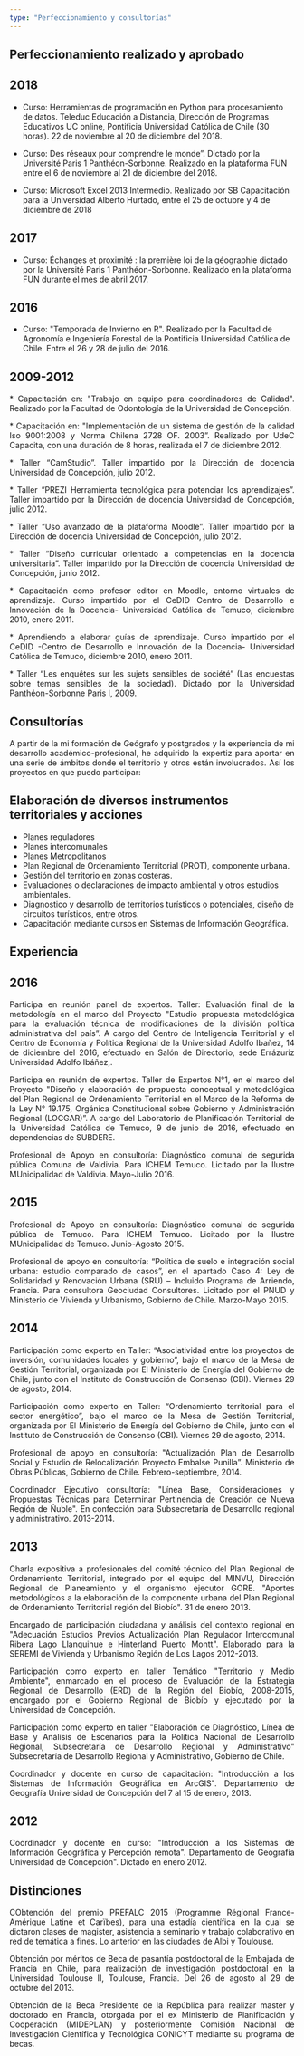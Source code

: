 ```yaml
---
type: "Perfeccionamiento y consultorías"
---
```

Perfeccionamiento realizado y aprobado
----

2018
----
* Curso: Herramientas de programación en Python para procesamiento de datos. Teleduc Educación a Distancia, Dirección de Programas Educativos UC online, Pontificia Universidad Católica de Chile (30 horas). 22 de noviembre al 20 de diciembre del 2018.

* Curso: Des réseaux pour comprendre le monde”. Dictado por la Université Paris 1 Panthéon-Sorbonne. Realizado en la plataforma FUN entre el 6 de noviembre al 21 de diciembre del 2018.

* Curso: Microsoft Excel 2013 Intermedio. Realizado por SB Capacitación para la Universidad Alberto Hurtado, entre el 25 de octubre y 4 de diciembre de 2018

2017
----
* Curso: Échanges et proximité : la première loi de la géographie dictado por la Université Paris 1 Panthéon-Sorbonne. Realizado en la plataforma FUN durante el mes de abril 2017.

2016
----
* Curso: "Temporada de Invierno en R". Realizado por la Facultad de Agronomía e Ingeniería Forestal de la Pontificia Universidad Católica de Chile. Entre el 26 y 28 de julio del 2016.

2009-2012
----
<p align="justify"> 
* Capacitación en: "Trabajo en equipo para coordinadores de Calidad". Realizado por la Facultad de Odontología de la Universidad de Concepción.
</p> 
<p align="justify"> 
* Capacitación en: "Implementación de un sistema de gestión de la calidad Iso 9001:2008 y Norma Chilena 2728 OF. 2003”. Realizado por UdeC Capacita, con una duración de 8 horas, realizada el 7 de diciembre 2012.
</p> 
<p align="justify"> 
* Taller “CamStudio”. Taller impartido por la Dirección de docencia Universidad de Concepción, julio 2012.
</p> 
<p align="justify"> 
* Taller “PREZI Herramienta tecnológica para potenciar los aprendizajes”. Taller impartido por la Dirección de docencia Universidad de Concepción, julio 2012.
</p> 
<p align="justify"> 
* Taller “Uso avanzado de la plataforma Moodle”. Taller impartido por la Dirección de docencia Universidad de Concepción, julio 2012.
</p>
<p align="justify"> 
* Taller “Diseño curricular orientado a competencias en la docencia universitaria”. Taller impartido por la Dirección de docencia Universidad de Concepción, junio 2012.
</p> 
<p align="justify"> 
* Capacitación como profesor editor en Moodle, entorno virtuales de aprendizaje. Curso impartido por el CeDID Centro de Desarrollo e Innovación de la Docencia- Universidad Católica de Temuco, diciembre 2010, enero 2011.
</p> 
<p align="justify"> 
* Aprendiendo a elaborar guías de aprendizaje. Curso impartido por el CeDID -Centro de Desarrollo e Innovación de la Docencia- Universidad Católica de Temuco, diciembre 2010, enero 2011.
</p> 
<p align="justify"> 
* Taller “Les enquêtes sur les sujets sensibles de société” (Las encuestas sobre temas sensibles de la sociedad). Dictado por la Universidad Panthéon-Sorbonne Paris I, 2009.
</p>


Consultorías
----

<p align="justify"> 
A partir de la mi formación de Geógrafo y postgrados y la experiencia de mi desarrollo académico-profesional, he adquirido la expertiz para aportar en una serie de ámbitos donde el territorio y otros están involucrados. Así los proyectos en que puedo participar:
</p>

Elaboración de diversos instrumentos territoriales y acciones
-------------------------------------------------------------

* Planes reguladores
* Planes intercomunales
* Planes Metropolitanos
* Plan Regional de Ordenamiento Territorial (PROT), componente urbana.
* Gestión del territorio en zonas costeras.
* Evaluaciones o declaraciones de impacto ambiental y otros estudios ambientales.
* Diagnostico y desarrollo de territorios turísticos o potenciales, diseño de circuitos turísticos, entre otros.
* Capacitación mediante cursos en Sistemas de Información Geográfica.

Experiencia
-----------

2016
----
<p align="justify">
<i class="fa fa-check"></i> Participa en reunión panel de expertos. Taller: Evaluación final de la metodología en el marco del Proyecto "Estudio propuesta metodológica para la evaluación técnica de modificaciones de la división política administrativa del país”. A cargo del Centro de Inteligencia Territorial y el Centro de Economía y Política Regional de la Universidad Adolfo Ibañez, 14 de diciembre del 2016, efectuado en Salón de Directorio, sede Errázuriz Universidad Adolfo Ibáñez,.
</p>

<p align="justify">
<i class="fa fa-check"></i> Participa en reunión de expertos. Taller de Expertos N°1, en el marco del Proyecto "Diseño y elaboración de propuesta conceptual y metodológica del Plan Regional de Ordenamiento Territorial en el Marco de la Reforma de la Ley N° 19.175, Orgánica Constitucional sobre Gobierno y Administración Regional (LOCGAR)”. A cargo del Laboratorio de Planificación Territorial de la Universidad Católica de Temuco, 9 de junio de 2016, efectuado en dependencias de SUBDERE.
</p>

<p align="justify">
<i class="fa fa-check"></i> Profesional de Apoyo en consultoría: Diagnóstico comunal de segurida pública Comuna de Valdivia. Para ICHEM Temuco. Licitado por la Ilustre MUnicipalidad de Valdivia. Mayo-Julio 2016.
</p>

2015
----

<p align="justify">
<i class="fa fa-check"></i> Profesional de Apoyo en consultoría: Diagnóstico comunal de segurida pública de Temuco. Para ICHEM Temuco. Licitado por la Ilustre MUnicipalidad de Temuco. Junio-Agosto 2015.
</p>

<p align="justify">
<i class="fa fa-check"></i> Profesional de apoyo en consultoría: “Política de suelo e integración social urbana: estudio comparado de casos”, en el apartado Caso 4: Ley de Solidaridad y Renovación Urbana (SRU) – Incluido Programa de Arriendo, Francia. Para consultora Geociudad Consultores. Licitado por el PNUD y Ministerio de Vivienda y Urbanismo, Gobierno de Chile. Marzo-Mayo 2015.
</p>

2014
----

<p align="justify">
<i class="fa fa-check"></i> Participación como experto en Taller: “Asociatividad entre los proyectos de inversión, comunidades locales y  gobierno”, bajo el marco de la Mesa de Gestión Territorial, organizada por El Ministerio de Energía del Gobierno de Chile, junto con el Instituto de Construcción de Consenso (CBI). Viernes 29 de agosto, 2014.
</p>

<p align="justify">
<i class="fa fa-check"></i> Participación como experto en Taller: “Ordenamiento territorial para el sector energético”, bajo el marco de la Mesa de Gestión Territorial, organizada por El Ministerio de Energía del Gobierno de Chile, junto con el Instituto de Construcción de Consenso (CBI). Viernes 29 de agosto, 2014.
</p>

<p align="justify">
<i class="fa fa-check"></i> Profesional de apoyo en consultoría: "Actualización Plan de Desarrollo Social y Estudio de Relocalización Proyecto  Embalse Punilla”. Ministerio de Obras Públicas, Gobierno de Chile. Febrero-septiembre, 2014. 
</p>

<p align="justify">
<i class="fa fa-check"></i> Coordinador Ejecutivo consultoría: "Línea Base, Consideraciones y Propuestas Técnicas para Determinar Pertinencia de Creación de Nueva Región de Ñuble". En confección para Subsecretaría de Desarrollo regional y administrativo. 2013-2014. 
</p>

2013
----

<p align="justify">
<i class="fa fa-check"></i> Charla expositiva a profesionales del comité técnico del Plan Regional de Ordenamiento Territorial, integrado por el equipo del MINVU, Dirección Regional de Planeamiento y el organismo ejecutor GORE. "Aportes metodológicos a la elaboración​ de la componente urbana del Plan Regional de Ordenamiento Territorial región del Biobío". 31 de enero 2013.​
</p>

<p align="justify">
<i class="fa fa-check"></i> Encargado de participación ciudadana y análisis del contexto regional en "Adecuación Estudios Previos Actualización Plan Regulador Intercomunal Ribera Lago Llanquihue e Hinterland Puerto Montt". Elaborado para la SEREMI de Vivienda y Urbanismo Región de Los Lagos 2012-2013.
</p>

<p align="justify">
<i class="fa fa-check"></i> Participación como experto en taller Temático "Territorio y Medio Ambiente", enmarcado en el proceso de Evaluación de la Estrategia Regional de Desarrollo (ERD) de la Región del Biobío, 2008-2015, encargado por el Gobierno Regional de Biobío y ejecutado por la Universidad de Concepción.
</p>

<p align="justify">
<i class="fa fa-check"></i> Participación como experto en taller "Elaboración de Diagnóstico, Línea de Base y Análisis de Escenarios para la Política Nacional de Desarrollo Regional, Subsecretaría de Desarrollo Regional y Administrativo" Subsecretaría de Desarrollo Regional y Administrativo, Gobierno de Chile.
</p>

<p align="justify">
<i class="fa fa-check"></i> Coordinador y docente en curso de capacitación: "Introducción a los Sistemas de Información Geográfica en ArcGIS". Departamento de Geografía Universidad de Concepción del 7 al 15 de enero, 2013.
</p>

2012
----

<p align="justify">
<i class="fa fa-check"></i> Coordinador y docente en curso: "Introducción a los Sistemas de Información Geográfica y Percepción remota". Departamento de Geografía Universidad de Concepción". Dictado en enero 2012.
</p>

Distinciones
-----------

<p align="justify">
<i class="fa fa-check"></i> CObtención del premio PREFALC 2015 (Programme Régional France- Amérique Latine et Carïbes), para una estadía científica en la cual se dictaron clases de magister, asistencia a seminario y trabajo colaborativo en red de temática a fines. Lo anterior en las ciudades de Albi y Toulouse.
</p>

<p align="justify">
<i class="fa fa-check"></i> Obtención por méritos de Beca de pasantía postdoctoral de la Embajada de Francia en Chile, para realización de investigación postdoctoral en la Universidad Toulouse II, Toulouse, Francia. Del 26 de agosto al 29 de octubre del 2013.
</p>
  
<p align="justify">
<i class="fa fa-check"></i> Obtención de la Beca Presidente de la República para realizar master y doctorado en Francia, otorgada por el ex Ministerio de Planificación y Cooperación (MIDEPLAN) y posteriormente Comisión Nacional de Investigación Científica y Tecnológica CONICYT mediante su programa de becas.
</p>
